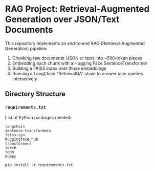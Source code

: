 # RAG Project: Retrieval‐Augmented Generation over JSON/Text Documents

This repository implements an end‐to‐end RAG (Retrieval‐Augmented Generation) pipeline:
1. Chunking raw documents (JSON or text) into ~500‐token pieces  
2. Embedding each chunk with a Hugging Face SentenceTransformer  
3. Building a FAISS index over those embeddings  
4. Running a LangChain “RetrievalQA” chain to answer user queries interactively  

## Directory Structure


### `requirements.txt`

List of Python packages needed:

```text
langchain
sentence-transformers
faiss-cpu
huggingface_hub
transformers
torch
tqdm
numpy

pip install -r requirements.txt
